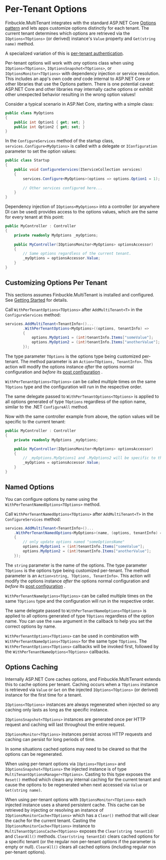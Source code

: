 # Per-Tenant Options

Finbuckle.MultiTenant integrates with the standard ASP.NET
Core [Options pattern](https://docs.microsoft.com/en-us/aspnet/core/fundamentals/configuration/options) and lets apps
customize options distinctly for each tenant. The current tenant determines which options are retrieved via
the `IOptions<TOptions>` (or derived) instance's `Value` property and `Get(string name)` method.

A specialized variation of this is [per-tenant authentication](Authentication).

Per-tenant options will work with *any* options class when using `IOptions<TOptions>`, `IOptionsSnapshot<TOptions>`,
or `IOptionsMonitor<TOptions>` with dependency injection or service resolution. This includes an app's own code *and*
code internal to ASP.NET Core or other libraries that use the Options pattern. There is one potential caveat: ASP.NET
Core and other libraries may internally cache options or exhibit other unexpected behavior resulting in the wrong option
values!

Consider a typical scenario in ASP.Net Core, starting with a simple class:

```cs
public class MyOptions
{
    public int Option1 { get; set; }
    public int Option2 { get; set; }
}
```

In the `ConfigureServices` method of the startup class, `services.Configure<MyOptions>` is called with a delegate
or `IConfiguration` parameter to set the option values:

```cs
public class Startup
{
    public void ConfigureServices(IServiceCollection services)
    {
        services.Configure<MyOptions>(options => options.Option1 = 1);
        
        // Other services configured here...
    }
}
```

Dependency injection of `IOptions<MyOptions>` into a controller (or anywhere DI can be used) provides access to the
options values, which are the same for every tenant at this point:

```cs
public MyController : Controller
{
    private readonly MyOptions _myOptions;
    
    public MyController(IOptionsMonitor<MyOptions> optionsAccessor)
    {
        // Same options regardless of the current tenant.
        _myOptions = optionsAccessor.Value;
    }
}
```

## Customizing Options Per Tenant

This sections assumes Finbuckle.MultiTenant is installed and configured. See [Getting Started](GettingStarted) for
details.

Call `WithPerTenantOptions<TOptions>` after `AddMultiTenant<T>` in the `ConfigureServices` method:

```cs
services.AddMultiTenant<TenantInfo>()...
        .WithPerTenantOptions<MyOptions>((options, tenantInfo) =>
        {
            options.MyOption1 = (int)tenantInfo.Items["someValue"];
            options.MyOption2 = (int)tenantInfo.Items["anotherValue"];
        });
```

The type parameter `TOptions` is the options type being customized per-tenant. The method parameter is
an `Action<TOptions, TenantInfo>`. This action will modify the options instance *after* the options normal configuration
and *before* its [post configuration](https://docs.microsoft.com/en-us/aspnet/core/fundamentals/configuration/options?#ipostconfigureoptions)
.

`WithPerTenantOptions<TOptions>` can be called multiple times on the same `TOptions`
type and the configuration will run in the respective order.

The same delegate passed to `WithPerTenantOptions<TOptions>` is applied to all options generated of type `TOptions`
regardless of the option name, similar to the .NET `ConfigureAll` method.

Now with the same controller example from above, the option values will be specific to the current tenant:

```cs
public MyController : Controller
{
    private readonly MyOptions _myOptions;

    public MyController(IOptionsMonitor<MyOptions> optionsAccessor)
    {
        // _myOptions.MyOptions1 and .MyOptions2 will be specific to the current tenant.
        _myOptions = optionsAccessor.Value;
    }
}
```

## Named Options

You can configure options by name using the `WithPerTenantNamedOptions<TOptions>` method.

Call `WithPerTenantNamedOptions<TOptions>` after `AddMultiTenant<T>` in the `ConfigureServices` method:

```cs
services.AddMultiTenant<TenantInfo>()...
    .WithPerTenantNamedOptions<MyOptions>(name, (options, tenantInfo) =>
    {
        // only update options named "someOptionsName"
        options.MyOption1 = (int)tenantInfo.Items["someValue"];
        options.MyOption2 = (int)tenantInfo.Items["anotherValue"];
    });
```

The `string` parameter is the name of the options. The type parameter `TOptions` is the options type being customized
per-tenant. The method parameter is an `Action<string, TOptions, TenantInfo>`. This action will modify the options
instance *after* the options normal configuration and *before*
its [post configuration](https://docs.microsoft.com/en-us/aspnet/core/fundamentals/configuration/options?#ipostconfigureoptions)
.

`WithPerTenantNameOptions<TOptions>` can be called multiple times on the same `TOptions`
type and the configuration will run in the respective order.

The same delegate passed to `WithPerTenantNameOptions<TOptions>` is applied to all options generated of type `TOptions`
regardless of the option name. You can use the `name` argument in the callback to help you set the correct options by
name.

`WithPerTenantOptions<TOptions>` can be used in combination with `WithPerTenantNameOptions<TOptions>` for the same
type `TOptions`. The `WithPerTenantOptions<TOptions>` callbacks will be invoked first, followed by
the `WithPerTenantNameOptions<TOptions>` callbacks.

## Options Caching

Internally ASP.NET Core caches options, and Finbuckle.MultiTenant extends this to cache options per tenant. Caching
occurs when a `TOptions` instance is retrieved via `Value` or `Get` on the injected `IOptions<TOptions>` (or derived)
instance for the first time for a tenant.

`IOptions<TOptions>` instances are always regenerated when injected so any caching only lasts as long as the specific
instance.

`IOptionsSnapshot<TOptions>` instances are generated once per HTTP request and caching will last throughout the entire
request.

`IOptionsMonitor<TOptions>` instances persist across HTTP requests and caching can persist for long periods of time.

In some situations cached options may need to be cleared so that the options can be regenerated.

When using per-tenant options via `IOptions<TOptions>` and `IOptionsSnapshot<TOptions>` the injected instance is of
type `MultiTenantOptionsManager<TOptions>`. Casting to this type exposes the `Reset()` method which clears any internal
caching for the current tenant and cause the options to be regenerated when next accessed via `Value`
or `Get(string name)`.

When using per-tenant options with `IOptionsMonitor<TOptions>` each injected instance uses a shared persistent cache.
This cache can be retrieved by injecting or resolving an instance of `IOptionsMonitorCache<TOptions>` which has
a `Clear()` method that will clear the cache for the current tenant. Casting the `IOptionsMonitorCache<TOptions>`
instance to `MultiTenantOptionsCache<TOptions>` exposes the `Clear(string tenantId)` and `ClearAll()`
methods. `Clear(string tenantId)` clears cached options for a specific tenant (or the regular non per-tenant options if
the parameter is empty or null). `ClearAll()` clears all cached options (including regular non per-tenant options).